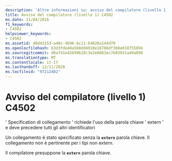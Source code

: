 ```yaml
---
description: 'Altre informazioni su: avviso del compilatore (livello 1) C4502'
title: Avviso del compilatore (livello 1) C4502
ms.date: 11/04/2016
f1_keywords:
- C4502
helpviewer_keywords:
- C4502
ms.assetid: d8d43153-a40c-4b96-bc11-64028a144d70
ms.openlocfilehash: b3d3fde40a5b8dd4910e18786df3b8e010755894
ms.sourcegitcommit: d6af41e42699628c3e2e6063ec7b03931a49a098
ms.translationtype: MT
ms.contentlocale: it-IT
ms.lasthandoff: 12/11/2020
ms.locfileid: "97212402"
---
```

# <a name="compiler-warning-level-1-c4502"></a>Avviso del compilatore (livello 1) C4502

' Specification di collegamento ' richiede l'uso della parola chiave ' extern ' e deve precedere tutti gli altri identificatori

Un collegamento è stato specificato senza la **`extern`** parola chiave. Il collegamento non è pertinente per i tipi non extern.

Il compilatore presuppone la **`extern`** parola chiave.
